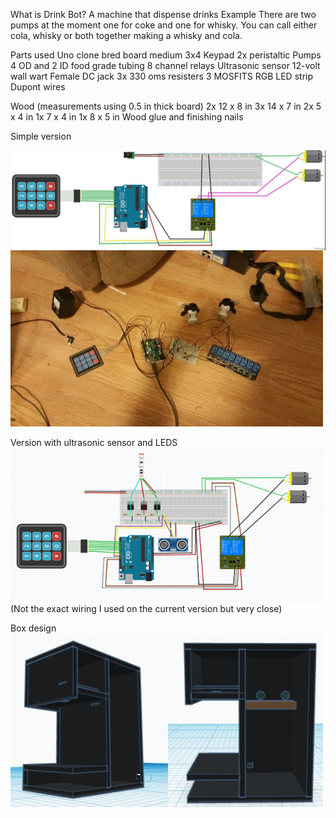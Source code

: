 What is Drink Bot?
A machine that dispense drinks
Example
There are two pumps at the moment one for coke and one for whisky. You can call either cola, whisky or both together making a whisky and cola.

Parts used
Uno clone
bred board medium
3x4 Keypad
2x peristaltic Pumps
4 OD and 2 ID food grade tubing
8 channel relays
Ultrasonic sensor
12-volt wall wart
Female DC jack
3x 330 oms resisters
3 MOSFITS
RGB LED strip
Dupont wires

Wood (measurements using 0.5 in thick board)
2x 12 x 8 in
3x 14 x 7 in
2x 5 x 4 in
1x 7 x 4 in
1x 8 x 5 in
Wood glue and finishing nails

Simple version
<P>
<img align="left" width="800" src="images/simpleSkatch.jpg" alt="simple sketch" title="Optional title" width="500">
<img src="images/buildPic.jpg" alt="build picture" title="Optional title" width="500">
</p>
Version with ultrasonic sensor and LEDS
<img src="images/DrinkBotsketch.png" alt="drink bot sketch" title="Optional title" width="500">
(Not the exact wiring I used on the current version but very close)

Box design
<img src="/images\boxDesign.JPG" alt="box design " title="Optional title" width="500">
